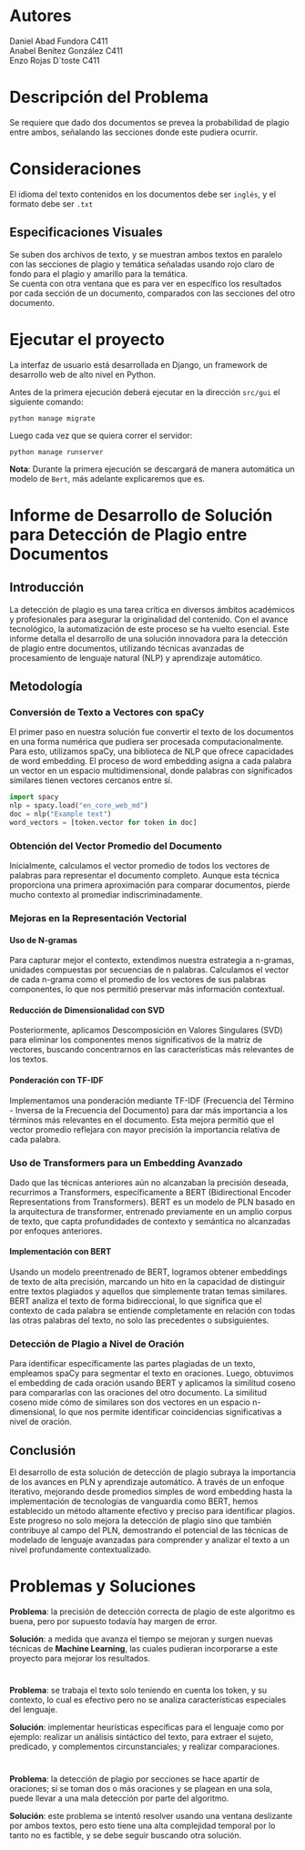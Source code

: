 # Autores

Daniel Abad Fundora C411  
Anabel Benítez González C411  
Enzo Rojas D´toste C411  

# Descripción del Problema

Se requiere que dado dos documentos se prevea la probabilidad de plagio entre ambos, señalando las secciones donde este pudiera ocurrir.  

# Consideraciones

El idioma del texto contenidos en los documentos debe ser ```inglés```, y el formato debe ser ```.txt```  

## Especificaciones Visuales

Se suben dos archivos de texto, y se muestran ambos textos en paralelo con las secciones de plagio y temática señaladas usando rojo claro de fondo para el plagio y amarillo para la temática.  
Se cuenta con otra ventana que es para ver en específico los resultados por cada sección de un documento, comparados con las secciones del otro documento.

# Ejecutar el proyecto

La interfaz de usuario está desarrollada en Django, un framework de desarrollo web de alto nivel en Python.  

Antes de la primera ejecución deberá ejecutar en la dirección ```src/gui``` el siguiente comando:  

```python manage migrate```

Luego cada vez que se quiera correr el servidor:  

```python manage runserver```

**Nota**: Durante la primera ejecución se descargará de manera automática un modelo de ```Bert```, más adelante explicaremos que es.

# Informe de Desarrollo de Solución para Detección de Plagio entre Documentos

## Introducción

La detección de plagio es una tarea crítica en diversos ámbitos académicos y profesionales para asegurar la originalidad del contenido. Con el avance tecnológico, la automatización de este proceso se ha vuelto esencial. Este informe detalla el desarrollo de una solución innovadora para la detección de plagio entre documentos, utilizando técnicas avanzadas de procesamiento de lenguaje natural (NLP) y aprendizaje automático.

## Metodología

### Conversión de Texto a Vectores con spaCy

El primer paso en nuestra solución fue convertir el texto de los documentos en una forma numérica que pudiera ser procesada computacionalmente. Para esto, utilizamos spaCy, una biblioteca de NLP que ofrece capacidades de word embedding. El proceso de word embedding asigna a cada palabra un vector en un espacio multidimensional, donde palabras con significados similares tienen vectores cercanos entre sí.

```python
import spacy
nlp = spacy.load("en_core_web_md")
doc = nlp("Example text")
word_vectors = [token.vector for token in doc]
```

### Obtención del Vector Promedio del Documento

Inicialmente, calculamos el vector promedio de todos los vectores de palabras para representar el documento completo. Aunque esta técnica proporciona una primera aproximación para comparar documentos, pierde mucho contexto al promediar indiscriminadamente.

### Mejoras en la Representación Vectorial

#### Uso de N-gramas

Para capturar mejor el contexto, extendimos nuestra estrategia a n-gramas, unidades compuestas por secuencias de n palabras. Calculamos el vector de cada n-grama como el promedio de los vectores de sus palabras componentes, lo que nos permitió preservar más información contextual.

#### Reducción de Dimensionalidad con SVD

Posteriormente, aplicamos Descomposición en Valores Singulares (SVD) para eliminar los componentes menos significativos de la matriz de vectores, buscando concentrarnos en las características más relevantes de los textos.

#### Ponderación con TF-IDF

Implementamos una ponderación mediante TF-IDF (Frecuencia del Término - Inversa de la Frecuencia del Documento) para dar más importancia a los términos más relevantes en el documento. Esta mejora permitió que el vector promedio reflejara con mayor precisión la importancia relativa de cada palabra.

### Uso de Transformers para un Embedding Avanzado

Dado que las técnicas anteriores aún no alcanzaban la precisión deseada, recurrimos a Transformers, específicamente a BERT (Bidirectional Encoder Representations from Transformers). BERT es un modelo de PLN basado en la arquitectura de transformer, entrenado previamente en un amplio corpus de texto, que capta profundidades de contexto y semántica no alcanzadas por enfoques anteriores.

#### Implementación con BERT

Usando un modelo preentrenado de BERT, logramos obtener embeddings de texto de alta precisión, marcando un hito en la capacidad de distinguir entre textos plagiados y aquellos que simplemente tratan temas similares. BERT analiza el texto de forma bidireccional, lo que significa que el contexto de cada palabra se entiende completamente en relación con todas las otras palabras del texto, no solo las precedentes o subsiguientes.

### Detección de Plagio a Nivel de Oración

Para identificar específicamente las partes plagiadas de un texto, empleamos spaCy para segmentar el texto en oraciones. Luego, obtuvimos el embedding de cada oración usando BERT y aplicamos la similitud coseno para compararlas con las oraciones del otro documento. La similitud coseno mide cómo de similares son dos vectores en un espacio n-dimensional, lo que nos permite identificar coincidencias significativas a nivel de oración.

## Conclusión

El desarrollo de esta solución de detección de plagio subraya la importancia de los avances en PLN y aprendizaje automático. A través de un enfoque iterativo, mejorando desde promedios simples de word embedding hasta la implementación de tecnologías de vanguardia como BERT, hemos establecido un método altamente efectivo y preciso para identificar plagios. Este progreso no solo mejora la detección de plagio sino que también contribuye al campo del PLN, demostrando el potencial de las técnicas de modelado de lenguaje avanzadas para comprender y analizar el texto a un nivel profundamente contextualizado.

# Problemas y Soluciones

**Problema**: la precisión de detección correcta de plagio de este algoritmo es buena, pero por supuesto todavía hay margen de error.

**Solución**: a medida que avanza el tiempo se mejoran y surgen nuevas técnicas de **Machine Learning**, las cuales pudieran incorporarse a este proyecto para mejorar los resultados.

#

**Problema**: se trabaja el texto solo teniendo en cuenta los token, y su contexto, lo cual es efectivo pero no se analiza características especiales del lenguaje.

**Solución**: implementar heurísticas específicas para el lenguaje como por ejemplo: realizar un análisis sintáctico del texto, para extraer el sujeto, predicado, y complementos circunstanciales; y realizar comparaciones.

#

**Problema**: la detección de plagio por secciones se hace apartir de oraciones; si se toman dos o más oraciones y se plagean en una sola, puede llevar a una mala detección por parte del algoritmo.

**Solución**: este problema se intentó resolver usando una ventana deslizante por ambos textos, pero esto tiene una alta complejidad temporal por lo tanto no es factible, y se debe seguir buscando otra solución.
